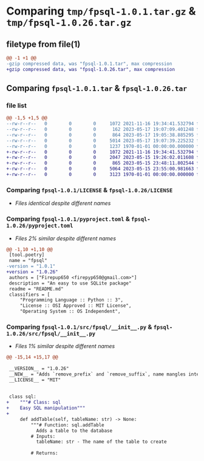 # Comparing `tmp/fpsql-1.0.1.tar.gz` & `tmp/fpsql-1.0.26.tar.gz`

## filetype from file(1)

```diff
@@ -1 +1 @@
-gzip compressed data, was "fpsql-1.0.1.tar", max compression
+gzip compressed data, was "fpsql-1.0.26.tar", max compression
```

## Comparing `fpsql-1.0.1.tar` & `fpsql-1.0.26.tar`

### file list

```diff
@@ -1,5 +1,5 @@
--rw-r--r--   0        0        0     1072 2021-11-16 19:34:41.532794 fpsql-1.0.1/LICENSE
--rw-r--r--   0        0        0      162 2023-05-17 19:07:09.401248 fpsql-1.0.1/README.md
--rw-r--r--   0        0        0      864 2023-05-17 19:05:38.885295 fpsql-1.0.1/pyproject.toml
--rw-r--r--   0        0        0     5014 2023-05-17 19:07:39.225232 fpsql-1.0.1/src/fpsql/__init__.py
--rw-r--r--   0        0        0     1237 1970-01-01 00:00:00.000000 fpsql-1.0.1/PKG-INFO
+-rw-r--r--   0        0        0     1072 2021-11-16 19:34:41.532794 fpsql-1.0.26/LICENSE
+-rw-r--r--   0        0        0     2047 2023-05-15 19:26:02.011608 fpsql-1.0.26/README.md
+-rw-r--r--   0        0        0      865 2023-05-15 23:48:11.802544 fpsql-1.0.26/pyproject.toml
+-rw-r--r--   0        0        0     5064 2023-05-15 23:55:00.981663 fpsql-1.0.26/src/fpsql/__init__.py
+-rw-r--r--   0        0        0     3123 1970-01-01 00:00:00.000000 fpsql-1.0.26/PKG-INFO
```

### Comparing `fpsql-1.0.1/LICENSE` & `fpsql-1.0.26/LICENSE`

 * *Files identical despite different names*

### Comparing `fpsql-1.0.1/pyproject.toml` & `fpsql-1.0.26/pyproject.toml`

 * *Files 2% similar despite different names*

```diff
@@ -1,10 +1,10 @@
 [tool.poetry]
 name = "fpsql"
-version = "1.0.1"
+version = "1.0.26"
 authors = ["Firepup650 <firepyp650@gmail.com>"]
 description = "An easy to use SQLite package"
 readme = "README.md"
 classifiers = [
     "Programming Language :: Python :: 3",
     "License :: OSI Approved :: MIT License",
     "Operating System :: OS Independent",
```

### Comparing `fpsql-1.0.1/src/fpsql/__init__.py` & `fpsql-1.0.26/src/fpsql/__init__.py`

 * *Files 1% similar despite different names*

```diff
@@ -15,14 +15,17 @@
 
 __VERSION__ = "1.0.26"
 __NEW__ = "Adds `remove_prefix` and `remove_suffix`, name mangles internal variables in `sql`, fixes a bug in `console.warn`, adds `__VERSION__`, `__NEW__`, and `__LICENSE__`, adds many aliases for interactive help."
 __LICENSE__ = "MIT"
 
 
 class sql:
+    """# Class: sql
+    Easy SQL manipulation"""
+
     def addTable(self, tableName: str) -> None:
         """# Function: sql.addTable
           Adds a table to the database
         # Inputs:
           tableName: str - The name of the table to create
 
         # Returns:
```


